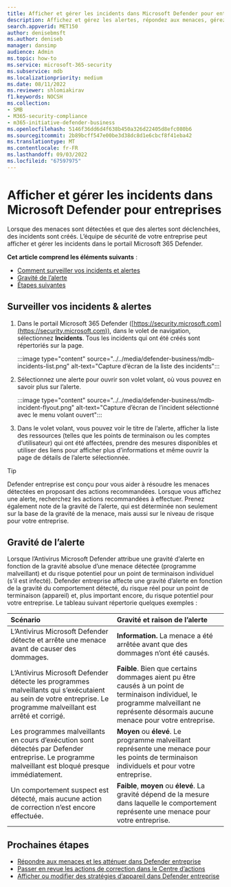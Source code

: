 ```yaml
---
title: Afficher et gérer les incidents dans Microsoft Defender pour entreprises
description: Affichez et gérez les alertes, répondez aux menaces, gérez les appareils et passez en revue les actions de correction sur les menaces détectées dans Defender entreprise.
search.appverid: MET150
author: denisebmsft
ms.author: deniseb
manager: dansimp
audience: Admin
ms.topic: how-to
ms.service: microsoft-365-security
ms.subservice: mdb
ms.localizationpriority: medium
ms.date: 08/11/2022
ms.reviewer: shlomiakirav
f1.keywords: NOCSH
ms.collection:
- SMB
- M365-security-compliance
- m365-initiative-defender-business
ms.openlocfilehash: 5146f36dd6d4f638b450a326d22405d8efc080b6
ms.sourcegitcommit: 2b89bcff547e00be3d38dc8d1e6cbcf8f41eba42
ms.translationtype: MT
ms.contentlocale: fr-FR
ms.lasthandoff: 09/03/2022
ms.locfileid: "67597975"
---
```

# <a name="view-and-manage-incidents-in-microsoft-defender-for-business"></a>Afficher et gérer les incidents dans Microsoft Defender pour entreprises

Lorsque des menaces sont détectées et que des alertes sont déclenchées, des incidents sont créés. L’équipe de sécurité de votre entreprise peut afficher et gérer les incidents dans le portail Microsoft 365 Defender.

**Cet article comprend les éléments suivants** :

- [Comment surveiller vos incidents et alertes](#monitor-your-incidents--alerts)
- [Gravité de l’alerte](#alert-severity)
- [Étapes suivantes](#next-steps)


## <a name="monitor-your-incidents--alerts"></a>Surveiller vos incidents & alertes

1. Dans le portail Microsoft 365 Defender ([https://security.microsoft.com](https://security.microsoft.com)), dans le volet de navigation, sélectionnez **Incidents**. Tous les incidents qui ont été créés sont répertoriés sur la page.

   :::image type="content" source="../../media/defender-business/mdb-incidents-list.png" alt-text="Capture d’écran de la liste des incidents":::

2. Sélectionnez une alerte pour ouvrir son volet volant, où vous pouvez en savoir plus sur l’alerte. 

   :::image type="content" source="../../media/defender-business/mdb-incident-flyout.png" alt-text="Capture d’écran de l’incident sélectionné avec le menu volant ouvert":::

3. Dans le volet volant, vous pouvez voir le titre de l’alerte, afficher la liste des ressources (telles que les points de terminaison ou les comptes d’utilisateur) qui ont été affectées, prendre des mesures disponibles et utiliser des liens pour afficher plus d’informations et même ouvrir la page de détails de l’alerte sélectionnée. 

> [!TIP]
> Defender entreprise est conçu pour vous aider à résoudre les menaces détectées en proposant des actions recommandées. Lorsque vous affichez une alerte, recherchez les actions recommandées à effectuer. Prenez également note de la gravité de l’alerte, qui est déterminée non seulement sur la base de la gravité de la menace, mais aussi sur le niveau de risque pour votre entreprise. 

## <a name="alert-severity"></a>Gravité de l’alerte

Lorsque l’Antivirus Microsoft Defender attribue une gravité d’alerte en fonction de la gravité absolue d’une menace détectée (programme malveillant) et du risque potentiel pour un point de terminaison individuel (s’il est infecté). Defender entreprise affecte une gravité d’alerte en fonction de la gravité du comportement détecté, du risque réel pour un point de terminaison (appareil) et, plus important encore, du risque potentiel pour votre entreprise. Le tableau suivant répertorie quelques exemples :

| Scénario | Gravité et raison de l’alerte |
|:---|:---|
| L’Antivirus Microsoft Defender détecte et arrête une menace avant de causer des dommages. | **Information.** La menace a été arrêtée avant que des dommages n’ont été causés. |
| L’Antivirus Microsoft Defender détecte les programmes malveillants qui s’exécutaient au sein de votre entreprise. Le programme malveillant est arrêté et corrigé. | **Faible**. Bien que certains dommages aient pu être causés à un point de terminaison individuel, le programme malveillant ne représente désormais aucune menace pour votre entreprise. |
| Les programmes malveillants en cours d’exécution sont détectés par Defender entreprise. Le programme malveillant est bloqué presque immédiatement. | **Moyen** ou **élevé**. Le programme malveillant représente une menace pour les points de terminaison individuels et pour votre entreprise. |
| Un comportement suspect est détecté, mais aucune action de correction n’est encore effectuée. | **Faible**, **moyen** ou **élevé**. La gravité dépend de la mesure dans laquelle le comportement représente une menace pour votre entreprise. |

## <a name="next-steps"></a>Prochaines étapes

- [Répondre aux menaces et les atténuer dans Defender entreprise](mdb-respond-mitigate-threats.md)
- [Passer en revue les actions de correction dans le Centre d’actions](mdb-review-remediation-actions.md)
- [Afficher ou modifier des stratégies d’appareil dans Defender entreprise](mdb-view-edit-policies.md)